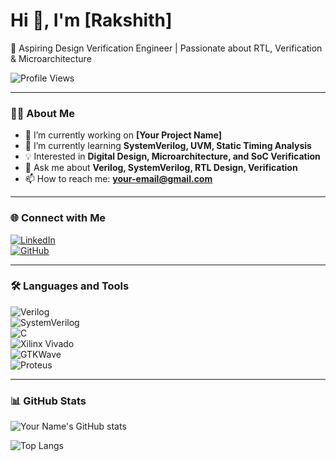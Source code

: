 # Hi 👋, I'm [Rakshith]

🚀 Aspiring Design Verification Engineer | Passionate about RTL, Verification & Microarchitecture

![Profile Views](https://komarev.com/ghpvc/?username=your-github-username&color=blue&style=flat)

---

### 👨‍💻 About Me  
- 🔭 I’m currently working on **[Your Project Name]**  
- 🌱 I’m currently learning **SystemVerilog, UVM, Static Timing Analysis**  
- 💡 Interested in **Digital Design, Microarchitecture, and SoC Verification**  
- 💬 Ask me about **Verilog, SystemVerilog, RTL Design, Verification**  
- 📫 How to reach me: **your-email@gmail.com**  

---

### 🌐 Connect with Me  
[![LinkedIn](https://img.shields.io/badge/LinkedIn-0077B5?logo=linkedin&logoColor=white)](https://www.linkedin.com/in/your-linkedin-id)  
[![GitHub](https://img.shields.io/badge/GitHub-100000?logo=github&logoColor=white)](https://github.com/your-github-username)  

---

### 🛠️ Languages and Tools  
![Verilog](https://img.shields.io/badge/Verilog-EDA-blue)  
![SystemVerilog](https://img.shields.io/badge/SystemVerilog-RTL-red)  
![C](https://img.shields.io/badge/C-Language-blue)  
![Xilinx Vivado](https://img.shields.io/badge/Xilinx-Vivado-orange)  
![GTKWave](https://img.shields.io/badge/GTKWave-Waveform-green)  
![Proteus](https://img.shields.io/badge/Proteus-Simulation-lightblue)  

---

### 📊 GitHub Stats  
![Your Name's GitHub stats](https://github-readme-stats.vercel.app/api?username=your-github-username&show_icons=true&theme=tokyonight)  

![Top Langs](https://github-readme-stats.vercel.app/api/top-langs/?username=your-github-username&layout=compact&theme=tokyonight)  

